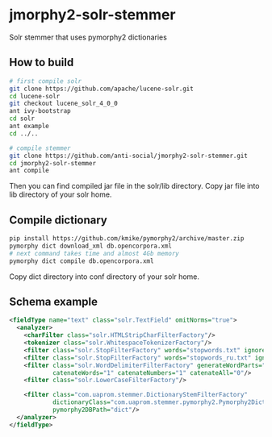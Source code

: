 jmorphy2-solr-stemmer
=====================

Solr stemmer that uses pymorphy2 dictionaries

How to build
------------

```sh
# first compile solr
git clone https://github.com/apache/lucene-solr.git
cd lucene-solr
git checkout lucene_solr_4_0_0
ant ivy-bootstrap
cd solr
ant example
cd ../..

# compile stemmer
git clone https://github.com/anti-social/jmorphy2-solr-stemmer.git
cd jmorphy2-solr-stemmer
ant compile
```

Then you can find compiled jar file in the solr/lib directory.
Copy jar file into lib directory of your solr home.

Compile dictionary
------------------

```sh
pip install https://github.com/kmike/pymorphy2/archive/master.zip
pymorphy dict download_xml db.opencorpora.xml
# next command takes time and almost 4Gb memory
pymorphy dict compile db.opencorpora.xml
```

Copy dict directory into conf directory of your solr home.

Schema example
-----------

```xml
<fieldType name="text" class="solr.TextField" omitNorms="true">
  <analyzer>
    <charFilter class="solr.HTMLStripCharFilterFactory"/>
    <tokenizer class="solr.WhitespaceTokenizerFactory"/>
    <filter class="solr.StopFilterFactory" words="stopwords.txt" ignoreCase="true"/>
    <filter class="solr.StopFilterFactory" words="stopwords_ru.txt" ignoreCase="true"/>
    <filter class="solr.WordDelimiterFilterFactory" generateWordParts="1" generateNumberParts="1"
            catenateWords="1" catenateNumbers="1" catenateAll="0"/>
    <filter class="solr.LowerCaseFilterFactory"/>

    <filter class="com.uaprom.stemmer.DictionaryStemFilterFactory"
            dictionaryClass="com.uaprom.stemmer.pymorphy2.Pymorphy2Dictionary"
            pymorphy2DBPath="dict"/>
  </analyzer>
</fieldType>
```
